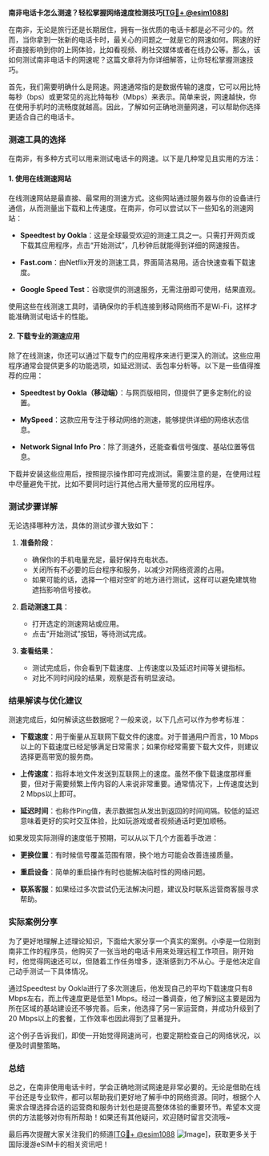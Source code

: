 **南非电话卡怎么测速？轻松掌握网络速度检测技巧[[TG💪+ @esim1088](https://t.me/s/esim1088)]**

在南非，无论是旅行还是长期居住，拥有一张优质的电话卡都是必不可少的。然而，当你拿到一张新的电话卡时，最关心的问题之一就是它的网速如何。网速的好坏直接影响到你的上网体验，比如看视频、刷社交媒体或者在线办公等。那么，该如何测试南非电话卡的网速呢？这篇文章将为你详细解答，让你轻松掌握测速技巧。

首先，我们需要明确什么是网速。网速通常指的是数据传输的速度，它可以用比特每秒（bps）或更常见的兆比特每秒（Mbps）来表示。简单来说，网速越快，你在使用手机时的流畅度就越高。因此，了解如何正确地测量网速，可以帮助你选择更适合自己的电话卡。

### 测速工具的选择

在南非，有多种方式可以用来测试电话卡的网速。以下是几种常见且实用的方法：

#### 1. 使用在线测速网站

在线测速网站是最直接、最常用的测速方式。这些网站通过服务器与你的设备进行通信，从而测量出下载和上传速度。在南非，你可以尝试以下一些知名的测速网站：

- **Speedtest by Ookla**：这是全球最受欢迎的测速工具之一。只需打开网页或下载其应用程序，点击“开始测试”，几秒钟后就能得到详细的网速报告。
  
- **Fast.com**：由Netflix开发的测速工具，界面简洁易用。适合快速查看下载速度。

- **Google Speed Test**：谷歌提供的测速服务，无需注册即可使用，结果直观。

使用这些在线测速工具时，请确保你的手机连接到移动网络而不是Wi-Fi，这样才能准确测试电话卡的性能。

#### 2. 下载专业的测速应用

除了在线测速，你还可以通过下载专门的应用程序来进行更深入的测试。这些应用程序通常会提供更多的功能选项，如延迟测试、丢包率分析等。以下是一些值得推荐的应用：

- **Speedtest by Ookla（移动端）**：与网页版相同，但提供了更多定制化的设置。
  
- **MySpeed**：这款应用专注于移动网络的测速，能够提供详细的网络状态信息。

- **Network Signal Info Pro**：除了测速外，还能查看信号强度、基站位置等信息。

下载并安装这些应用后，按照提示操作即可完成测试。需要注意的是，在使用过程中尽量避免干扰，比如不要同时运行其他占用大量带宽的应用程序。

### 测试步骤详解

无论选择哪种方法，具体的测试步骤大致如下：

1. **准备阶段**：
   - 确保你的手机电量充足，最好保持充电状态。
   - 关闭所有不必要的后台程序和服务，以减少对网络资源的占用。
   - 如果可能的话，选择一个相对空旷的地方进行测试，这样可以避免建筑物遮挡影响信号接收。

2. **启动测速工具**：
   - 打开选定的测速网站或应用。
   - 点击“开始测试”按钮，等待测试完成。

3. **查看结果**：
   - 测试完成后，你会看到下载速度、上传速度以及延迟时间等关键指标。
   - 对比不同时间段的结果，观察是否有明显波动。

### 结果解读与优化建议

测速完成后，如何解读这些数据呢？一般来说，以下几点可以作为参考标准：

- **下载速度**：用于衡量从互联网下载文件的速度。对于普通用户而言，10 Mbps以上的下载速度已经足够满足日常需求；如果你经常需要下载大文件，则建议选择更高带宽的服务商。
  
- **上传速度**：指将本地文件发送到互联网上的速度。虽然不像下载速度那样重要，但对于需要频繁上传内容的人来说非常重要。通常情况下，上传速度达到2 Mbps以上即可。

- **延迟时间**：也称作Ping值，表示数据包从发出到返回的时间间隔。较低的延迟意味着更好的实时交互体验，比如玩游戏或者视频通话时更加顺畅。

如果发现实际测得的速度低于预期，可以从以下几个方面着手改进：

- **更换位置**：有时候信号覆盖范围有限，换个地方可能会改善连接质量。
  
- **重启设备**：简单的重启操作有时也能解决临时性的网络问题。
  
- **联系客服**：如果经过多次尝试仍无法解决问题，建议及时联系运营商客服寻求帮助。

### 实际案例分享

为了更好地理解上述理论知识，下面给大家分享一个真实的案例。小李是一位刚到南非工作的程序员，他购买了一张当地的电话卡用来处理远程工作项目。刚开始时，他觉得网速还可以，但随着工作任务增多，逐渐感到力不从心。于是他决定自己动手测试一下具体情况。

通过Speedtest by Ookla进行了多次测速后，他发现自己的平均下载速度只有8 Mbps左右，而上传速度更是低至1 Mbps。经过一番调查，他了解到这主要是因为所在区域的基站建设还不够完善。后来，他选择了另一家运营商，并成功升级到了20 Mbps以上的套餐，工作效率也因此得到了显著提升。

这个例子告诉我们，即使一开始觉得网速尚可，也要定期检查自己的网络状况，以便及时调整策略。

### 总结

总之，在南非使用电话卡时，学会正确地测试网速是非常必要的。无论是借助在线平台还是专业软件，都可以帮助我们更好地了解手中的网络资源。同时，根据个人需求合理选择合适的运营商和服务计划也是提高整体体验的重要环节。希望本文提供的方法能够对你有所帮助！如果还有其他疑问，欢迎随时留言交流哦~

最后再次提醒大家关注我们的频道[[TG💪+ @esim1088](https://t.me/s/esim1088) ![Image](https://i.postimg.cc/4NQfJmqS/Snipaste-2025-05-13-00-14-12.png)]，获取更多关于国际漫游eSIM卡的相关资讯吧！
